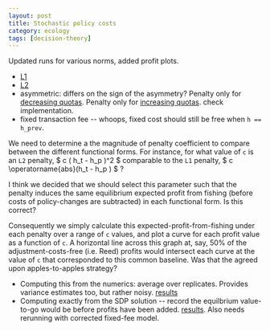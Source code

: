 ```yaml
---
layout: post
title: Stochastic policy costs
category: ecology
tags: [decision-theory] 
---
```



Updated runs for various norms, added profit plots.

- [L1](https://github.com/cboettig/pdg_control/blob/ecc1b23594234cbc99def6114d5ccf6f48908e3a/inst/examples/policycosts/L1.md)
- [L2](https://github.com/cboettig/pdg_control/blob/ecc1b23594234cbc99def6114d5ccf6f48908e3a/inst/examples/policycosts/L2.md)
- asymmetric: differs on the sign of the asymmetry? Penalty only for [decreasing quotas](https://github.com/cboettig/pdg_control/blob/ecc1b23594234cbc99def6114d5ccf6f48908e3a/inst/examples/policycosts/free_increase.md).  Penalty only for [increasing quotas](https://github.com/cboettig/pdg_control/blob/ecc1b23594234cbc99def6114d5ccf6f48908e3a/inst/examples/policycosts/free_decrease.md). check implementation.
- fixed transaction fee -- whoops, fixed cost should still be free when `h == h_prev`. 


We need to determine a the magnitude of penalty coefficient to compare between the different functional forms. For instance, for what value of `c` is an `L2` penalty,
$ c ( h_t - h_p )^2 $ comparable to the `L1` penalty, $ c  \operatorname{abs}(h_t - h_p ) $ ?

I think we decided that we should select this parameter such that the penalty induces the same equilibrium expected profit from fishing (before costs of policy-changes are subtracted) in each functional form.  Is this correct?  

Consequently we simply calculate this expected-profit-from-fishing under each penalty over a range of `c` values, and plot a curve for each profit value as a function of `c`.  A horizontal line across this graph at, say, 50% of the adjustment-costs-free (i.e. Reed) profits would intersect each curve at the value of `c` that corresponded to this common baseline.  Was that the agreed upon apples-to-apples strategy?


- Computing this from the numerics: average over replicates. Provides variance estimates too, but rather noisy. [results](https://github.com/cboettig/pdg_control/blob/master/inst/examples/policycosts/simulate_npv_curves.md)
- Computing exactly from the SDP solution -- record the equilbrium value-to-go would be before profits have been added. [results](https://github.com/cboettig/pdg_control/blob/master/inst/examples/policycosts/exact_npv.md).  Also needs rerunning with corrected fixed-fee model. 

